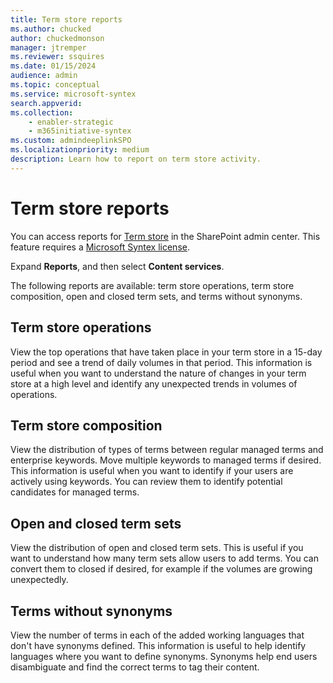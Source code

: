 ```yaml
---
title: Term store reports
ms.author: chucked
author: chuckedmonson
manager: jtremper
ms.reviewer: ssquires
ms.date: 01/15/2024
audience: admin
ms.topic: conceptual
ms.service: microsoft-syntex
search.appverid: 
ms.collection: 
    - enabler-strategic
    - m365initiative-syntex
ms.custom: admindeeplinkSPO
ms.localizationpriority: medium
description: Learn how to report on term store activity.
---
```


# Term store reports

You can access reports for <a href="https://go.microsoft.com/fwlink/?linkid=2185073" target="_blank">Term store</a> in the SharePoint admin center. This feature requires a [Microsoft Syntex license](syntex-licensing.md).

Expand **Reports**, and then select **Content services**.

The following reports are available: term store operations, term store composition, open and closed term sets, and terms without synonyms.

## Term store operations

View the top operations that have taken place in your term store in a 15-day period and see a trend of daily volumes in that period. This information is useful when you want to understand the nature of changes in your term store at a high level and identify any unexpected trends in volumes of operations.

## Term store composition

View the distribution of types of terms between regular managed terms and enterprise keywords. Move multiple keywords to managed terms if desired. This information is useful when you want to identify if your users are actively using keywords. You can review them to identify potential candidates for managed terms.

## Open and closed term sets

View the distribution of open and closed term sets. This is useful if you want to understand how many term sets allow users to add terms. You can convert them to closed if desired, for example if the volumes are growing unexpectedly.

## Terms without synonyms

View the number of terms in each of the added working languages that don't have synonyms defined. This information is useful to help identify languages where you want to define synonyms. Synonyms help end users disambiguate and find the correct terms to tag their content.
